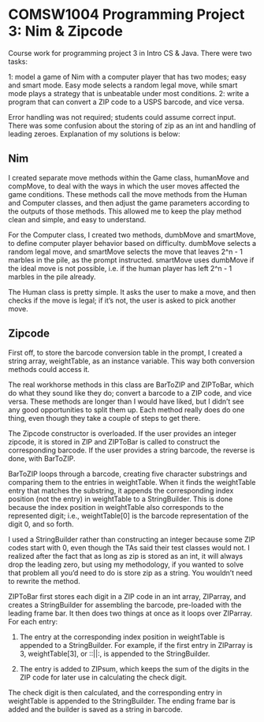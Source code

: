 # COMSW1004 Programming Project 3: Nim & Zipcode
Course work for programming project 3 in Intro CS & Java. There were two tasks:

1: model a game of Nim with a computer player that has two modes; easy and smart mode. Easy mode selects a random legal move, while smart mode plays a strategy that is unbeatable under most conditions. 
2: write a program that can convert a ZIP code to a USPS barcode, and vice versa. 

Error handling was not required; students could assume correct input. There was some confusion about the storing of zip as an int and handling of leading zeroes. 
Explanation of my solutions is below:

## Nim 

I created separate move methods within the Game class, humanMove and 
compMove, to deal with the ways in which the user moves affected the game
conditions. These methods call the move methods from the Human and Computer 
classes, and then adjust the game parameters according to the outputs of 
those methods. This allowed me to keep the play method clean and simple, and
easy to understand.

For the Computer class, I created two methods, dumbMove and smartMove, to 
define computer player behavior based on difficulty. dumbMove selects a random
legal move, and smartMove selects the move that leaves 2^n - 1 marbles in the
pile, as the prompt instructed. smartMove uses dumbMove if the ideal move is 
not possible, i.e. if the human player has left 2^n - 1 marbles in the pile 
already.

The Human class is pretty simple. It asks the user to make a move, and then
checks if the move is legal; if it’s not, the user is asked to pick another 
move.

## Zipcode 

First off, to store the barcode conversion table in the prompt, I created a 
string array, weightTable, as an instance variable. This way both conversion 
methods could access it.

The real workhorse methods in this class are BarToZIP and ZIPToBar, which do
what they sound like they do; convert a barcode to a ZIP code, and vice versa.
These methods are longer than I would have liked, but I didn’t see any good 
opportunities to split them up. Each method really does do one thing, even
though they take a couple of steps to get there.

The Zipcode constructor is overloaded. If the user provides an integer zipcode,
it is stored in ZIP and ZIPToBar is called to construct the corresponding 
barcode. If the user provides a string barcode, the reverse is done, with 
BarToZIP. 

BarToZIP loops through a barcode, creating five character substrings and 
comparing them to the entries in weightTable. When it finds the weightTable 
entry that matches the substring, it appends the corresponding index position 
(not the entry) in weightTable to a StringBuilder. This is done because the
index position in weightTable also corresponds to the represented digit; i.e., 
weightTable[0] is the barcode representation of the digit 0, and so forth. 

I used a StringBuilder rather than constructing an integer because some ZIP 
codes start with 0, even though the TAs said their test classes would not. I
realized after the fact that as long as zip is stored as an int, it will 
always drop the leading zero, but using my methodology, if you wanted to solve
that problem all you’d need to do is store zip as a string. You wouldn’t need
to rewrite the method.

ZIPToBar first stores each digit in a ZIP code in an int array, ZIParray, and
creates a StringBuilder for assembling the barcode, pre-loaded with the 
leading frame bar. It then does two things at once as it loops over ZIParray.
For each entry:

1. The entry at the corresponding index position in weightTable is appended to
a StringBuilder. For example, if the first entry in ZIParray is 3, 
weightTable[3], or ::||:, is appended to the StringBuilder.

2. The entry is added to ZIPsum, which keeps the sum of the digits in the ZIP
code for later use in calculating the check digit.

The check digit is then calculated, and the corresponding entry in weightTable
is appended to the StringBuilder. The ending frame bar is added and the builder 
is saved as a string in barcode.
